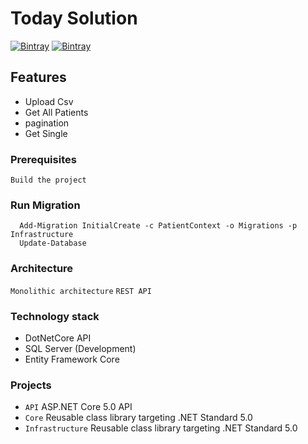 # Today Solution

[![Bintray](https://img.shields.io/badge/license-todaysolution-blue.svg?style=flat-square?maxAge=2592000)]()
[![Bintray](https://img.shields.io/badge/made%20with-dotnetcore5.0-blue.svg?style=flat-square?maxAge=2592000)]()

## Features
- Upload Csv 
- Get All Patients
- pagination
- Get Single

### Prerequisites
  ```
  Build the project 
  ```
  
 ### Run Migration
  ```
    Add-Migration InitialCreate -c PatientContext -o Migrations -p Infrastructure
	Update-Database
  ```

### Architecture
 `Monolithic architecture` 
 `REST API`



### Technology stack
- DotNetCore API
- SQL Server (Development)
- Entity Framework Core

### Projects
 - `API` ASP.NET Core 5.0 API
 - `Core` Reusable class library targeting .NET Standard 5.0
 - `Infrastructure` Reusable class library targeting .NET Standard 5.0


